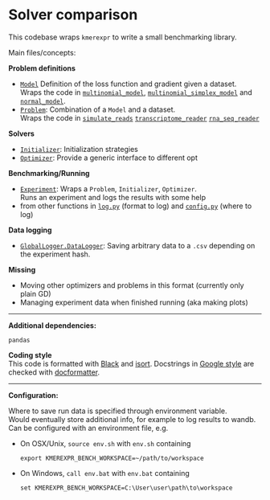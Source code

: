 # Solver comparison

This codebase wraps `kmerexpr` to write a small benchmarking library.

Main files/concepts: 

**Problem definitions**
- [`Model`](src/solver_comparison/problem/model.py) 
  Definition of the loss function and gradient given a dataset.  
  Wraps the code in
  [`multinomial_model`](../multinomial_model.py),
  [`multinomial_simplex_model`](../multinomial_simplex_model.py) 
  and [`normal_model`](../normal_model.py).
- [`Problem`](src/solver_comparison/problem/problem.py): Combination of a `Model` and a dataset.   
  Wraps the code in
  [`simulate_reads`](../simulate_reads.py) 
  [`transcriptome_reader`](../transcriptome_reader.py) 
  [`rna_seq_reader`](../rna_seq_reader.py) 

**Solvers**
- [`Initializer`](src/solver_comparison/solvers/initializer.py): Initialization strategies
- [`Optimizer`](src/solver_comparison/solvers/optimizer.py): Provide a generic interface to different opt 

**Benchmarking/Running**
- [`Experiment`](src/solver_comparison/experiment.py): Wraps a `Problem`, `Initializer`, `Optimizer`.  
  Runs an experiment and logs the results with some help 
- from other functions in [`log.py`](src/solver_comparison/log.py) (format to log) 
  and [`config.py`](src/solver_comparison/config.py) (where to log)

**Data logging**
- [`GlobalLogger.DataLogger`](src/solver_comparison/log.py): 
  Saving arbitrary data to a `.csv` depending on the experiment hash. 

**Missing** 
- Moving other optimizers and problems in this format (currently only plain GD)
- Managing experiment data when finished running (aka making plots)

---

**Additional dependencies:**
```
pandas
```

 
**Coding style**  
This code is formatted with 
[Black](https://github.com/psf/black) and 
[isort](https://github.com/PyCQA/isort).
Docstrings in 
[Google style](https://google.github.io/styleguide/pyguide.html#s3.8.1-comments-in-doc-strings)
are checked with
[docformatter](https://github.com/PyCQA/docformatter).

---

**Configuration:**

Where to save run data is specified through environment variable.  
Would eventually store additional info, for example to log results to wandb.  
Can be configured with an environment file, e.g.

- On OSX/Unix, `source env.sh` with `env.sh` containing
  ```
  export KMEREXPR_BENCH_WORKSPACE=~/path/to/workspace 
  ```
- On Windows, `call env.bat` with `env.bat` containing
  ```
  set KMEREXPR_BENCH_WORKSPACE=C:\User\user\path\to\workspace
  ```
